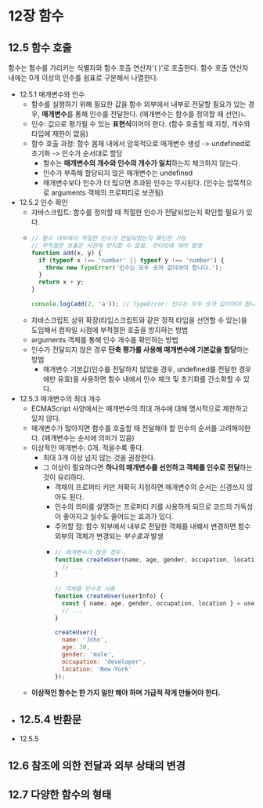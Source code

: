 # 12장 함수

## 12.5 함수 호출
함수는 함수를 가리키는 식별자와 함수 호출 연산자'( )'로 호출한다. 함수 호출 연산자 내에는 0개 이상의 인수를 쉼표로 구분해서 나열한다. 
- 12.5.1 매개변수와 인수
  - 함수를 실행하기 위해 필요한 값을 함수 외부에서 내부로 전달할 필요가 있는 경우, **매개변수**를 통해 인수를 전달한다. (매개변수는 함수를 정의할 때 선언)ㄴ
  - 인수: 값으로 평가될 수 있는 **표현식**이어야 한다. (함수 호출할 때 지정, 개수와 타입에 제한이 없음)
  - 함수 호출 과정: 함수 몸체 내에서 암묵적으로 매개변수 생성 -> undefined로 초기화 -> 인수가 순서대로 할당
    - 함수는 **매개변수의 개수와 인수의 개수가 일치**하는지 체크하지 않는다.
    - 인수가 부족해 할당되지 않은 매개변수는 undefined
    - 매개변수보다 인수가 더 많으면 초과된 인수는 무시된다. (인수는 암묵적으로 arguments 객체의 프로퍼티로 보관됨)
- 12.5.2 인수 확인
  - 자바스크립트: 함수를 정의할 때 적절한 인수가 전달되었는지 확인할 필요가 있다.
  - ```jsx
    // 함수 내부에서 적절한 인수가 전달되었는지 확인은 가능
    // 부적절한 호출은 사전에 방지할 수 없음. 런타임에 에러 발생
    function add(x, y) {
      if (typeof x !== 'number' || typeof y !== 'number') {
        throw new TypeError('인수는 모두 숫자 값이어야 합니다.');
      }
      return x + y;
    }
     
    console.log(add(2, 'a')); // TypeError: 인수는 모두 숫자 값이어야 합니다.
    ```
  - 자바스크립트 상위 확장(타입스크립트와 같은 정적 타입을 선언할 수 있는)을 도입해서 컴파일 시점에 부적절한 호출을 방지하는 방법
  - arguments 객체를 통해 인수 개수를 확인하는 방법
  - 인수가 전달되지 않은 경우 **단축 평가를 사용해 매개변수에 기본값을 할당**하는 방법
    - 매개변수 기본값(인수를 전달하지 않았을 경우, undefined를 전달한 경우에만 유효)을 사용하면 함수 내에서 인수 체크 및 초기화를 간소화할 수 있다. 
- 12.5.3 매개변수의 최대 개수
  - ECMAScript 사양에서는 매개변수의 최대 개수에 대해 명시적으로 제한하고 있지 않다.
  - 매개변수가 많아지면 함수를 호출할 때 전달해야 할 인수의 순서를 고려해야한다. (매개변수는 순서에 의미가 있음)
  - 이상적인 매개변수: 0개. 적을수록 좋다. 
    - 최대 3개 이상 넘지 않는 것을 권장한다.
    - 그 이상이 필요하다면 **하나의 매개변수를 선언하고 객체를 인수로 전달**하는 것이 유리하다.
      - 객채의 프로퍼티 키만 저확히 지정하면 매개변수의 순서는 신경쓰지 않아도 된다.
      - 인수의 의미를 설명하는 프로퍼티 키를 사용하게 되므로 코드의 가독성이 좋아지고 실수도 줄어드는 효과가 있다.
      - 주의할 점: 함수 외부에서 내부로 전달한 객체를 내붸서 변경하면 함수 외부의 객체가 변경되는 *부수효과* 발생
      - ```jsx
        // 매개변수가 많은 경우
        function createUser(name, age, gender, occupation, location) {
          // ...
        }
         
        // 객체를 인수로 사용
        function createUser(userInfo) {
          const { name, age, gender, occupation, location } = userInfo;
          // ...
        }
         
        createUser({
          name: 'John',
          age: 30,
          gender: 'male',
          occupation: 'developer',
          location: 'New York'
        });
        ```
  - **이상적인 함수는 한 가지 일만 해야 하며 가급적 작게 만들어야 한다.**
- 12.5.4 반환문
  - 
- 12.5.5

## 12.6 참조에 의한 전달과 외부 상태의 변경


## 12.7 다양한 함수의 형태


